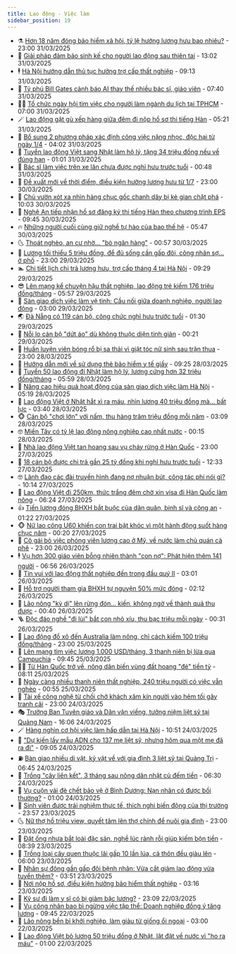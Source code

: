 ```yaml
---
title: Lao động - Việc làm
sidebar_position: 19
---
```


<!-- dantri-lao-dong-viec-lam:START -->
- ⚗️ [Hơn 18 năm đóng bảo hiểm xã hội, tỷ lệ hưởng lương hưu bao nhiêu?](https://dantri.com.vn/lao-dong-viec-lam/hon-18-nam-dong-bao-hiem-xa-hoi-ty-le-huong-luong-huu-bao-nhieu-20250331202429273.htm) - 23:00 31/03/2025
- 🙉 [Giải pháp đảm bảo sinh kế cho người lao động sau thiên tai](https://dantri.com.vn/lao-dong-viec-lam/giai-phap-dam-bao-sinh-ke-cho-nguoi-lao-dong-sau-thien-tai-20250331162220793.htm) - 13:02 31/03/2025
- 🕴 [Hà Nội hướng dẫn thủ tục hưởng trợ cấp thất nghiệp](https://dantri.com.vn/lao-dong-viec-lam/ha-noi-huong-dan-thu-tuc-huong-tro-cap-that-nghiep-20250331152910348.htm) - 09:13 31/03/2025
- 🧐 [Tỷ phú Bill Gates cảnh báo AI thay thế nhiều bác sĩ, giáo viên](https://dantri.com.vn/lao-dong-viec-lam/ty-phu-bill-gates-canh-bao-ai-thay-the-nhieu-bac-si-giao-vien-20250329114412699.htm) - 07:40 31/03/2025
- 🧑‍💻 [Tổ chức ngày hội tìm việc cho người làm ngành du lịch tại TPHCM](https://dantri.com.vn/lao-dong-viec-lam/to-chuc-ngay-hoi-tim-viec-cho-nguoi-lam-nganh-du-lich-tai-tphcm-20250331110803790.htm) - 07:00 31/03/2025
- 🪄 [Lao động gật gù xếp hàng giữa đêm đi nộp hồ sơ thi tiếng Hàn](https://dantri.com.vn/lao-dong-viec-lam/lao-dong-gat-gu-xep-hang-giua-dem-di-nop-ho-so-thi-tieng-han-20250331115857597.htm) - 05:21 31/03/2025
- 🦣 [Bổ sung 2 phương pháp xác định công việc nặng nhọc, độc hại từ ngày 1/4](https://dantri.com.vn/lao-dong-viec-lam/bo-sung-2-phuong-phap-xac-dinh-cong-viec-nang-nhoc-doc-hai-tu-ngay-14-20250331004125561.htm) - 04:02 31/03/2025
- 🎡 [Tuyển lao động Việt sang Nhật làm hộ lý, tặng 34 triệu đồng nếu về đúng hạn](https://dantri.com.vn/lao-dong-viec-lam/tuyen-lao-dong-viet-sang-nhat-lam-ho-ly-tang-34-trieu-dong-neu-ve-dung-han-20250330185714756.htm) - 01:01 31/03/2025
- 🦍 [Bác sĩ làm việc trên xe lăn chưa được nghỉ hưu trước tuổi](https://dantri.com.vn/lao-dong-viec-lam/bac-si-lam-viec-tren-xe-lan-chua-duoc-nghi-huu-truoc-tuoi-20250330165104875.htm) - 00:48 31/03/2025
- 🫶 [Đề xuất mới về thời điểm, điều kiện hưởng lương hưu từ 1/7](https://dantri.com.vn/lao-dong-viec-lam/de-xuat-moi-ve-thoi-diem-dieu-kien-huong-luong-huu-tu-17-20250329203349695.htm) - 23:00 30/03/2025
- 🥸 [Chủ vườn xót xa nhìn hàng chục gốc chanh dây bị kẻ gian chặt phá](https://dantri.com.vn/lao-dong-viec-lam/chu-vuon-xot-xa-nhin-hang-chuc-goc-chanh-day-bi-ke-gian-chat-pha-20250330083455046.htm) - 10:03 30/03/2025
- 🎡 [Nghệ An tiếp nhận hồ sơ đăng ký thi tiếng Hàn theo chương trình EPS](https://dantri.com.vn/lao-dong-viec-lam/nghe-an-tiep-nhan-ho-so-dang-ky-thi-tieng-han-theo-chuong-trinh-eps-20250330112503120.htm) - 09:45 30/03/2025
- 🔥 [Những người cuối cùng giữ nghề tự hào của bao thế hệ](https://dantri.com.vn/lao-dong-viec-lam/nhung-nguoi-cuoi-cung-giu-nghe-tu-hao-cua-bao-the-he-20250328171435331.htm) - 05:47 30/03/2025
- 🌜 [Thoát nghèo, an cư nhờ... &quot;bò ngân hàng&quot;](https://dantri.com.vn/lao-dong-viec-lam/thoat-ngheo-an-cu-nho-bo-ngan-hang-20250327225547256.htm) - 00:57 30/03/2025
- 🤭 [Lương tối thiểu 5 triệu đồng, để đủ sống cần gấp đôi, công nhân sợ... ở phố](https://dantri.com.vn/lao-dong-viec-lam/luong-toi-thieu-5-trieu-dong-de-du-song-can-gap-doi-cong-nhan-so-o-pho-20250329170539841.htm) - 23:00 29/03/2025
- 🏊 [Chi tiết lịch chi trả lương hưu, trợ cấp tháng 4 tại Hà Nội](https://dantri.com.vn/lao-dong-viec-lam/chi-tiet-lich-chi-tra-luong-huu-tro-cap-thang-4-tai-ha-noi-20250329153307516.htm) - 09:29 29/03/2025
- 😎 [Lên mạng kể chuyện hậu thất nghiệp, lao động trẻ kiếm 176 triệu đồng/tháng](https://dantri.com.vn/lao-dong-viec-lam/len-mang-ke-chuyen-hau-that-nghiep-lao-dong-tre-kiem-176-trieu-dongthang-20250316193025528.htm) - 05:57 29/03/2025
- 🤖 [Sàn giao dịch việc làm vệ tinh: Cầu nối giữa doanh nghiệp, người lao động](https://dantri.com.vn/lao-dong-viec-lam/san-giao-dich-viec-lam-ve-tinh-cau-noi-giua-doanh-nghiep-nguoi-lao-dong-20250329074214462.htm) - 03:00 29/03/2025
- 🌏 [Đà Nẵng có 119 cán bộ, công chức nghỉ hưu trước tuổi](https://dantri.com.vn/lao-dong-viec-lam/da-nang-co-119-can-bo-cong-chuc-nghi-huu-truoc-tuoi-20250328211546598.htm) - 01:30 29/03/2025
- 🦏 [Nỗi lo cán bộ &quot;dứt áo&quot; dù không thuộc diện tinh giản](https://dantri.com.vn/lao-dong-viec-lam/noi-lo-can-bo-dut-ao-du-khong-thuoc-dien-tinh-gian-20250328224216422.htm) - 00:21 29/03/2025
- 🤔 [Huấn luyện viên bóng rổ bị sa thải vì giật tóc nữ sinh sau trận thua](https://dantri.com.vn/lao-dong-viec-lam/huan-luyen-vien-bong-ro-bi-sa-thai-vi-giat-toc-nu-sinh-sau-tran-thua-20250328192048025.htm) - 23:00 28/03/2025
- 🌮 [Hướng dẫn mới về sử dụng thẻ bảo hiểm y tế giấy](https://dantri.com.vn/lao-dong-viec-lam/huong-dan-moi-ve-su-dung-the-bao-hiem-y-te-giay-20250328160058183.htm) - 09:25 28/03/2025
- 💪 [Tuyển 50 lao động đi Nhật làm hộ lý, lương cứng hơn 32 triệu đồng/tháng](https://dantri.com.vn/lao-dong-viec-lam/tuyen-50-lao-dong-di-nhat-lam-ho-ly-luong-cung-hon-32-trieu-dongthang-20250328001740711.htm) - 05:59 28/03/2025
- 💪 [Nâng cao hiệu quả hoạt động của sàn giao dịch việc làm Hà Nội](https://dantri.com.vn/lao-dong-viec-lam/nang-cao-hieu-qua-hoat-dong-cua-san-giao-dich-viec-lam-ha-noi-20250328120747194.htm) - 05:19 28/03/2025
- 🦒 [Lao động Việt ở Nhật hắt xì ra máu, nhìn lương 40 triệu đồng mà... bất lực](https://dantri.com.vn/lao-dong-viec-lam/lao-dong-viet-o-nhat-hat-xi-ra-mau-nhin-luong-40-trieu-dong-ma-bat-luc-20250327234347465.htm) - 03:40 28/03/2025
- 🐵 [Cán bộ &quot;chơi lớn&quot; với nấm, thu hàng trăm triệu đồng mỗi năm](https://dantri.com.vn/lao-dong-viec-lam/can-bo-choi-lon-voi-nam-thu-hang-tram-trieu-dong-moi-nam-20250327144635375.htm) - 03:09 28/03/2025
- 🤓 [Miền Tây có tỷ lệ lao động nông nghiệp cao nhất nước](https://dantri.com.vn/lao-dong-viec-lam/mien-tay-co-ty-le-lao-dong-nong-nghiep-cao-nhat-nuoc-20250327212406884.htm) - 00:15 28/03/2025
- 🧐 [Nhà lao động Việt tan hoang sau vụ cháy rừng ở Hàn Quốc](https://dantri.com.vn/lao-dong-viec-lam/nha-lao-dong-viet-tan-hoang-sau-vu-chay-rung-o-han-quoc-20250327172514193.htm) - 23:00 27/03/2025
- 💪 [18 cán bộ được chi trả gần 25 tỷ đồng khi nghỉ hưu trước tuổi](https://dantri.com.vn/lao-dong-viec-lam/18-can-bo-duoc-chi-tra-gan-25-ty-dong-khi-nghi-huu-truoc-tuoi-20250327164647873.htm) - 12:33 27/03/2025
- 🤓 [Lãnh đạo các đài truyền hình đang nợ nhuận bút, công tác phí nói gì?](https://dantri.com.vn/lao-dong-viec-lam/lanh-dao-cac-dai-truyen-hinh-dang-no-nhuan-but-cong-tac-phi-noi-gi-20250327162159636.htm) - 10:14 27/03/2025
- 💯 [Lao động Việt đi 250km, thức trắng đêm chờ xin visa đi Hàn Quốc làm nông](https://dantri.com.vn/lao-dong-viec-lam/lao-dong-viet-di-250km-thuc-trang-dem-cho-xin-visa-di-han-quoc-lam-nong-20250327121937904.htm) - 06:24 27/03/2025
- 👍 [Tiền lương đóng BHXH bắt buộc của dân quân, binh sĩ và công an](https://dantri.com.vn/lao-dong-viec-lam/tien-luong-dong-bhxh-bat-buoc-cua-dan-quan-binh-si-va-cong-an-20250325131121216.htm) - 01:22 27/03/2025
- 🐵 [Nữ lao công U60 khiến con trai bật khóc vì một hành động suốt hàng chục năm](https://dantri.com.vn/lao-dong-viec-lam/nu-lao-cong-u60-khien-con-trai-bat-khoc-vi-mot-hanh-dong-suot-hang-chuc-nam-20250326132924206.htm) - 00:20 27/03/2025
- 💂 [Cô gái bỏ việc phóng viên lương cao ở Mỹ, về nước làm chủ quán cà phê](https://dantri.com.vn/lao-dong-viec-lam/co-gai-bo-viec-phong-vien-luong-cao-o-my-ve-nuoc-lam-chu-quan-ca-phe-20250326161223667.htm) - 23:00 26/03/2025
- 🕴 [Vụ hơn 300 giáo viên bỗng nhiên thành &quot;con nợ&quot;: Phát hiện thêm 141 người](https://dantri.com.vn/lao-dong-viec-lam/vu-hon-300-giao-vien-bong-nhien-thanh-con-no-phat-hien-them-141-nguoi-20250326133053611.htm) - 06:56 26/03/2025
- 👀 [Tin vui với lao động thất nghiệp đến trong đầu quý II](https://dantri.com.vn/lao-dong-viec-lam/tin-vui-voi-lao-dong-that-nghiep-den-trong-dau-quy-ii-20250325174229980.htm) - 03:01 26/03/2025
- 🦄 [Hỗ trợ người tham gia BHXH tự nguyện 50% mức đóng](https://dantri.com.vn/lao-dong-viec-lam/ho-tro-nguoi-tham-gia-bhxh-tu-nguyen-50-muc-dong-20250324142042330.htm) - 02:12 26/03/2025
- 🔭 [Lão nông &quot;kỳ dị&quot; lên rừng đón... kiến, không ngờ về thành quả thu được](https://dantri.com.vn/lao-dong-viec-lam/lao-nong-ky-di-len-rung-don-kien-khong-ngo-ve-thanh-qua-thu-duoc-20250325210606101.htm) - 00:40 26/03/2025
- 🪜 [Độc đáo nghề &quot;đi lùi&quot; bắt con nhỏ xíu, thu bạc triệu mỗi ngày](https://dantri.com.vn/lao-dong-viec-lam/doc-dao-nghe-di-lui-bat-con-nho-xiu-thu-bac-trieu-moi-ngay-20250325234514665.htm) - 00:31 26/03/2025
- 🌊 [Lao động đổ xô đến Australia làm nông, chỉ cách kiếm 100 triệu đồng/tháng](https://dantri.com.vn/lao-dong-viec-lam/lao-dong-do-xo-den-australia-lam-nong-chi-cach-kiem-100-trieu-dongthang-20250325170922478.htm) - 23:00 25/03/2025
- 💯 [Lên mạng tìm việc lương 1.000 USD/tháng, 3 thanh niên bị lừa qua Campuchia](https://dantri.com.vn/lao-dong-viec-lam/len-mang-tim-viec-luong-1000-usdthang-3-thanh-nien-bi-lua-qua-campuchia-20250325154813458.htm) - 09:45 25/03/2025
- 👨‍🏫 [Từ Hàn Quốc trở về, nông dân biến vùng đất hoang &quot;đẻ&quot; tiền tỷ](https://dantri.com.vn/lao-dong-viec-lam/tu-han-quoc-tro-ve-nong-dan-bien-vung-dat-hoang-de-tien-ty-20250325135417898.htm) - 08:11 25/03/2025
- 🙉 [Ngày càng nhiều thanh niên thất nghiệp, 240 triệu người có việc vẫn nghèo](https://dantri.com.vn/lao-dong-viec-lam/ngay-cang-nhieu-thanh-nien-that-nghiep-240-trieu-nguoi-co-viec-van-ngheo-20250324181734901.htm) - 00:55 25/03/2025
- 🦄 [Tài xế công nghệ từ chối chở khách xăm kín người vào hẻm tối gây tranh cãi](https://dantri.com.vn/lao-dong-viec-lam/tai-xe-cong-nghe-tu-choi-cho-khach-xam-kin-nguoi-vao-hem-toi-gay-tranh-cai-20250324171337275.htm) - 23:00 24/03/2025
- 🎭 [Trưởng Ban Tuyên giáo và Dân vận viếng, tưởng niệm liệt sỹ tại Quảng Nam](https://dantri.com.vn/lao-dong-viec-lam/truong-ban-tuyen-giao-va-dan-van-vieng-tuong-niem-liet-sy-tai-quang-nam-20250324202246323.htm) - 16:06 24/03/2025
- 🪄 [Hàng nghìn cơ hội việc làm hấp dẫn tại Hà Nội](https://dantri.com.vn/lao-dong-viec-lam/hang-nghin-co-hoi-viec-lam-hap-dan-tai-ha-noi-20250324173205047.htm) - 10:51 24/03/2025
- 🌁 [&quot;Dự kiến lấy mẫu ADN cho 137 mẹ liệt sỹ, nhưng hôm qua một mẹ đã ra đi&quot;](https://dantri.com.vn/lao-dong-viec-lam/du-kien-lay-mau-adn-cho-137-me-liet-sy-nhung-hom-qua-mot-me-da-ra-di-20250324153743958.htm) - 09:05 24/03/2025
- ⛽️ [Bàn giao nhiều di vật, kỷ vật về với gia đình 3 liệt sỹ tại Quảng Trị](https://dantri.com.vn/lao-dong-viec-lam/ban-giao-nhieu-di-vat-ky-vat-ve-voi-gia-dinh-3-liet-sy-tai-quang-tri-20250324124434680.htm) - 06:45 24/03/2025
- 🤩 [Trồng &quot;cây liên kết&quot;, 3 tháng sau nông dân nhặt củ đếm tiền](https://dantri.com.vn/lao-dong-viec-lam/trong-cay-lien-ket-3-thang-sau-nong-dan-nhat-cu-dem-tien-20250323215640965.htm) - 06:30 24/03/2025
- 🌝 [Vụ cuộn vải đè chết bảo vệ ở Bình Dương: Nạn nhân có được bồi thường?](https://dantri.com.vn/lao-dong-viec-lam/vu-cuon-vai-de-chet-bao-ve-o-binh-duong-nan-nhan-co-duoc-boi-thuong-20250323131744501.htm) - 01:00 24/03/2025
- 🤗 [Sinh viên được trải nghiệm thực tế, thích nghi biến động của thị trường](https://dantri.com.vn/lao-dong-viec-lam/sinh-vien-duoc-trai-nghiem-thuc-te-thich-nghi-bien-dong-cua-thi-truong-20250323214241612.htm) - 23:57 23/03/2025
- 🌜 [Nữ thợ hồ triệu view, quyết tâm lên thợ chính để nuôi gia đình](https://dantri.com.vn/lao-dong-viec-lam/nu-tho-ho-trieu-view-quyet-tam-len-tho-chinh-de-nuoi-gia-dinh-20250323160146760.htm) - 23:00 23/03/2025
- 👀 [Đặt ống nhựa bắt loài đặc sản, nghề lúc rảnh rỗi giúp kiếm bộn tiền](https://dantri.com.vn/lao-dong-viec-lam/dat-ong-nhua-bat-loai-dac-san-nghe-luc-ranh-roi-giup-kiem-bon-tien-20250323113750052.htm) - 08:39 23/03/2025
- 🫣 [Trồng loại cây quen thuộc lãi gấp 10 lần lúa, cả thôn đều giàu lên](https://dantri.com.vn/lao-dong-viec-lam/trong-loai-cay-quen-thuoc-lai-gap-10-lan-lua-ca-thon-deu-giau-len-20250323103612371.htm) - 06:00 23/03/2025
- 🧠 [Nhân sự đông gần gấp đôi bệnh nhân: Vừa cắt giảm lao động vừa tuyển thêm?](https://dantri.com.vn/lao-dong-viec-lam/nhan-su-dong-gan-gap-doi-benh-nhan-vua-cat-giam-lao-dong-vua-tuyen-them-20250323102851698.htm) - 03:51 23/03/2025
- 🎊 [Nơi nộp hồ sơ, điều kiện hưởng bảo hiểm thất nghiệp](https://dantri.com.vn/lao-dong-viec-lam/noi-nop-ho-so-dieu-kien-huong-bao-hiem-that-nghiep-20250323094949639.htm) - 03:16 23/03/2025
- 🧰 [Kỹ sư đi làm y sĩ có bị giảm bậc lương?](https://dantri.com.vn/lao-dong-viec-lam/ky-su-di-lam-y-si-co-bi-giam-bac-luong-20250321134602694.htm) - 23:09 22/03/2025
- 🐘 [Vụ công nhân bao bì ngừng việc tập thể: Doanh nghiệp đồng ý tăng lương](https://dantri.com.vn/lao-dong-viec-lam/vu-cong-nhan-bao-bi-ngung-viec-tap-the-doanh-nghiep-dong-y-tang-luong-20250322162526877.htm) - 09:45 22/03/2025
- 🥳 [Lão nông bền bỉ khởi nghiệp, làm giàu từ giống ổi ngoại](https://dantri.com.vn/lao-dong-viec-lam/lao-nong-ben-bi-khoi-nghiep-lam-giau-tu-giong-oi-ngoai-20250321162832379.htm) - 03:00 22/03/2025
- 🐎 [Lao động Việt bỏ lương 50 triệu đồng ở Nhật, lật đật về nước vì &quot;ho ra máu&quot;](https://dantri.com.vn/lao-dong-viec-lam/lao-dong-viet-bo-luong-50-trieu-dong-o-nhat-lat-dat-ve-nuoc-vi-ho-ra-mau-20250321130257296.htm) - 01:00 22/03/2025<!-- dantri-lao-dong-viec-lam:END -->
